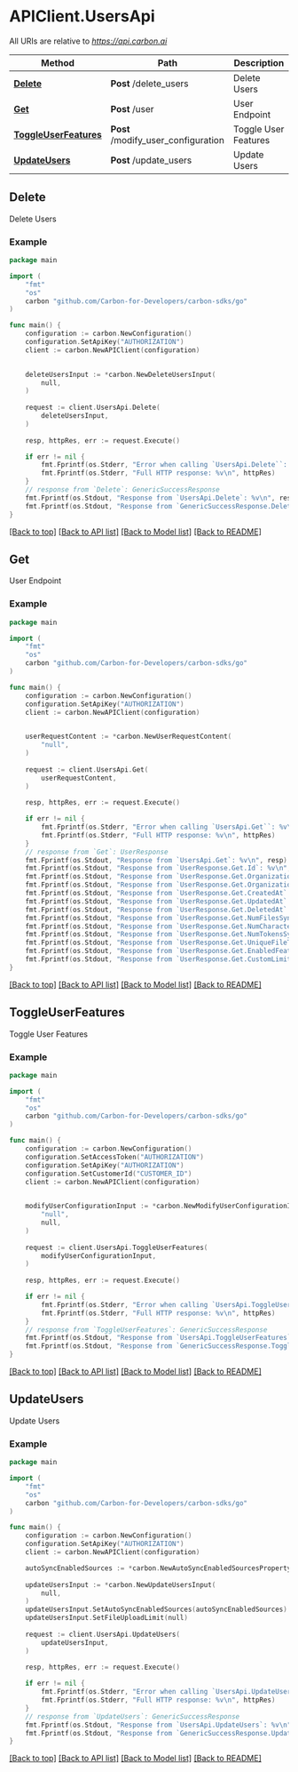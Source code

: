 # APIClient.UsersApi

All URIs are relative to *https://api.carbon.ai*

Method | Path | Description
------------- | ------------- | -------------
[**Delete**](UsersApi.md#Delete) | **Post** /delete_users | Delete Users
[**Get**](UsersApi.md#Get) | **Post** /user | User Endpoint
[**ToggleUserFeatures**](UsersApi.md#ToggleUserFeatures) | **Post** /modify_user_configuration | Toggle User Features
[**UpdateUsers**](UsersApi.md#UpdateUsers) | **Post** /update_users | Update Users



## Delete

Delete Users

### Example

```go
package main

import (
    "fmt"
    "os"
    carbon "github.com/Carbon-for-Developers/carbon-sdks/go"
)

func main() {
    configuration := carbon.NewConfiguration()
    configuration.SetApiKey("AUTHORIZATION")
    client := carbon.NewAPIClient(configuration)

    
    deleteUsersInput := *carbon.NewDeleteUsersInput(
        null,
    )
    
    request := client.UsersApi.Delete(
        deleteUsersInput,
    )
    
    resp, httpRes, err := request.Execute()

    if err != nil {
        fmt.Fprintf(os.Stderr, "Error when calling `UsersApi.Delete``: %v\n", err)
        fmt.Fprintf(os.Stderr, "Full HTTP response: %v\n", httpRes)
    }
    // response from `Delete`: GenericSuccessResponse
    fmt.Fprintf(os.Stdout, "Response from `UsersApi.Delete`: %v\n", resp)
    fmt.Fprintf(os.Stdout, "Response from `GenericSuccessResponse.Delete.Success`: %v\n", resp.Success)
}
```

[[Back to top]](#) [[Back to API list]](../README.md#documentation-for-api-endpoints)
[[Back to Model list]](../README.md#documentation-for-models)
[[Back to README]](../README.md)


## Get

User Endpoint

### Example

```go
package main

import (
    "fmt"
    "os"
    carbon "github.com/Carbon-for-Developers/carbon-sdks/go"
)

func main() {
    configuration := carbon.NewConfiguration()
    configuration.SetApiKey("AUTHORIZATION")
    client := carbon.NewAPIClient(configuration)

    
    userRequestContent := *carbon.NewUserRequestContent(
        "null",
    )
    
    request := client.UsersApi.Get(
        userRequestContent,
    )
    
    resp, httpRes, err := request.Execute()

    if err != nil {
        fmt.Fprintf(os.Stderr, "Error when calling `UsersApi.Get``: %v\n", err)
        fmt.Fprintf(os.Stderr, "Full HTTP response: %v\n", httpRes)
    }
    // response from `Get`: UserResponse
    fmt.Fprintf(os.Stdout, "Response from `UsersApi.Get`: %v\n", resp)
    fmt.Fprintf(os.Stdout, "Response from `UserResponse.Get.Id`: %v\n", resp.Id)
    fmt.Fprintf(os.Stdout, "Response from `UserResponse.Get.OrganizationId`: %v\n", resp.OrganizationId)
    fmt.Fprintf(os.Stdout, "Response from `UserResponse.Get.OrganizationSuppliedUserId`: %v\n", resp.OrganizationSuppliedUserId)
    fmt.Fprintf(os.Stdout, "Response from `UserResponse.Get.CreatedAt`: %v\n", resp.CreatedAt)
    fmt.Fprintf(os.Stdout, "Response from `UserResponse.Get.UpdatedAt`: %v\n", resp.UpdatedAt)
    fmt.Fprintf(os.Stdout, "Response from `UserResponse.Get.DeletedAt`: %v\n", resp.DeletedAt)
    fmt.Fprintf(os.Stdout, "Response from `UserResponse.Get.NumFilesSynced`: %v\n", resp.NumFilesSynced)
    fmt.Fprintf(os.Stdout, "Response from `UserResponse.Get.NumCharactersSynced`: %v\n", resp.NumCharactersSynced)
    fmt.Fprintf(os.Stdout, "Response from `UserResponse.Get.NumTokensSynced`: %v\n", resp.NumTokensSynced)
    fmt.Fprintf(os.Stdout, "Response from `UserResponse.Get.UniqueFileTags`: %v\n", resp.UniqueFileTags)
    fmt.Fprintf(os.Stdout, "Response from `UserResponse.Get.EnabledFeatures`: %v\n", resp.EnabledFeatures)
    fmt.Fprintf(os.Stdout, "Response from `UserResponse.Get.CustomLimits`: %v\n", resp.CustomLimits)
}
```

[[Back to top]](#) [[Back to API list]](../README.md#documentation-for-api-endpoints)
[[Back to Model list]](../README.md#documentation-for-models)
[[Back to README]](../README.md)


## ToggleUserFeatures

Toggle User Features

### Example

```go
package main

import (
    "fmt"
    "os"
    carbon "github.com/Carbon-for-Developers/carbon-sdks/go"
)

func main() {
    configuration := carbon.NewConfiguration()
    configuration.SetAccessToken("AUTHORIZATION")
    configuration.SetApiKey("AUTHORIZATION")
    configuration.SetCustomerId("CUSTOMER_ID")
    client := carbon.NewAPIClient(configuration)

    
    modifyUserConfigurationInput := *carbon.NewModifyUserConfigurationInput(
        "null",
        null,
    )
    
    request := client.UsersApi.ToggleUserFeatures(
        modifyUserConfigurationInput,
    )
    
    resp, httpRes, err := request.Execute()

    if err != nil {
        fmt.Fprintf(os.Stderr, "Error when calling `UsersApi.ToggleUserFeatures``: %v\n", err)
        fmt.Fprintf(os.Stderr, "Full HTTP response: %v\n", httpRes)
    }
    // response from `ToggleUserFeatures`: GenericSuccessResponse
    fmt.Fprintf(os.Stdout, "Response from `UsersApi.ToggleUserFeatures`: %v\n", resp)
    fmt.Fprintf(os.Stdout, "Response from `GenericSuccessResponse.ToggleUserFeatures.Success`: %v\n", resp.Success)
}
```

[[Back to top]](#) [[Back to API list]](../README.md#documentation-for-api-endpoints)
[[Back to Model list]](../README.md#documentation-for-models)
[[Back to README]](../README.md)


## UpdateUsers

Update Users

### Example

```go
package main

import (
    "fmt"
    "os"
    carbon "github.com/Carbon-for-Developers/carbon-sdks/go"
)

func main() {
    configuration := carbon.NewConfiguration()
    configuration.SetApiKey("AUTHORIZATION")
    client := carbon.NewAPIClient(configuration)

    autoSyncEnabledSources := *carbon.NewAutoSyncEnabledSourcesProperty()
    
    updateUsersInput := *carbon.NewUpdateUsersInput(
        null,
    )
    updateUsersInput.SetAutoSyncEnabledSources(autoSyncEnabledSources)
    updateUsersInput.SetFileUploadLimit(null)
    
    request := client.UsersApi.UpdateUsers(
        updateUsersInput,
    )
    
    resp, httpRes, err := request.Execute()

    if err != nil {
        fmt.Fprintf(os.Stderr, "Error when calling `UsersApi.UpdateUsers``: %v\n", err)
        fmt.Fprintf(os.Stderr, "Full HTTP response: %v\n", httpRes)
    }
    // response from `UpdateUsers`: GenericSuccessResponse
    fmt.Fprintf(os.Stdout, "Response from `UsersApi.UpdateUsers`: %v\n", resp)
    fmt.Fprintf(os.Stdout, "Response from `GenericSuccessResponse.UpdateUsers.Success`: %v\n", resp.Success)
}
```

[[Back to top]](#) [[Back to API list]](../README.md#documentation-for-api-endpoints)
[[Back to Model list]](../README.md#documentation-for-models)
[[Back to README]](../README.md)

